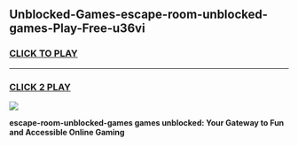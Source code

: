 
## Unblocked-Games-escape-room-unblocked-games-Play-Free-u36vi
<h3>
<a href="https://premium76.site?title=escape-room-unblocked-games&ref=15A">CLICK TO PLAY</a></h3>
<hr>

<h3>
<a href="https://premium76.site?title=escape-room-unblocked-games&ref=15A">CLICK 2 PLAY</a>
  
</h3>

<a href="https://premium76.site?title=escape-room-unblocked-games&ref=15A"><img src="https://clearcache.store/games.png"></a>


**escape-room-unblocked-games games unblocked: Your Gateway to Fun and Accessible Online Gaming**
